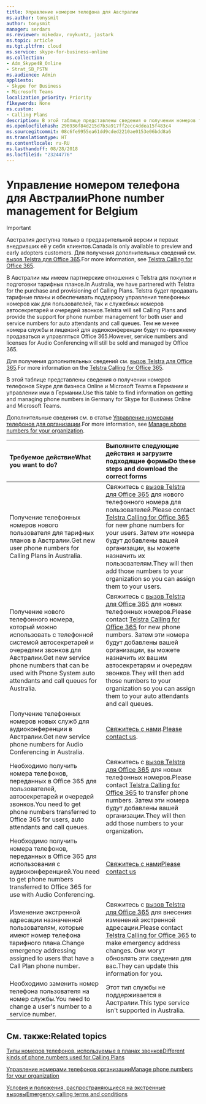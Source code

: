 ```yaml
---
title: Управление номером телефона для Австралии
ms.author: tonysmit
author: tonysmit
manager: serdars
ms.reviewer: mikedav, roykuntz, jastark
ms.topic: article
ms.tgt.pltfrm: cloud
ms.service: skype-for-business-online
ms.collection:
- Adm_Skype4B_Online
- Strat_SB_PSTN
ms.audience: Admin
appliesto:
- Skype for Business
- Microsoft Teams
localization_priority: Priority
f1keywords: None
ms.custom:
- Calling Plans
description: В этой таблице представлены сведения о получении номеров телефонов Skype для бизнеса Online и Microsoft Teams в Германии и управлении ими в Германии.
ms.openlocfilehash: 296936f84d215d7b3a917ff2ecc4ddea15f483c4
ms.sourcegitcommit: 08c6fe9955ea61dd9cded2210ae0153e06bdd8a6
ms.translationtype: HT
ms.contentlocale: ru-RU
ms.lasthandoff: 08/28/2018
ms.locfileid: "23244776"
---
```

# <a name="phone-number-management-for-australia"></a><span data-ttu-id="e470d-103">Управление номером телефона для Австралии</span><span class="sxs-lookup"><span data-stu-id="e470d-103">Phone number management for Belgium</span></span>
> [!IMPORTANT]
> <span data-ttu-id="e470d-104">Австралия доступна только в предварительной версии и первых внедривших её у себя клиентов.</span><span class="sxs-lookup"><span data-stu-id="e470d-104">Canada is only available to preview and early adopters customers.</span></span> <span data-ttu-id="e470d-105">Для получения дополнительных сведений см. [вызов Telstra для Office 365](https://aka.ms/TelstraVoicePlan).</span><span class="sxs-lookup"><span data-stu-id="e470d-105">For more information, see [Telstra Calling for Office 365](https://aka.ms/TelstraVoicePlan).</span></span>

<span data-ttu-id="e470d-106">В Австралии мы имеем партнерские отношения с Telstra для покупки и подготовки тарифных планов.</span><span class="sxs-lookup"><span data-stu-id="e470d-106">In Australia, we have partnered with Telstra for the purchase and provisioning of Calling Plans.</span></span> <span data-ttu-id="e470d-107">Telstra  будет продавать  тарифные планы и обеспечивать поддержку управления телефонных номеров как для пользователей, так и служебных номеров автосекретарей и очередей звонков.</span><span class="sxs-lookup"><span data-stu-id="e470d-107">Telstra will sell Calling Plans and provide the support for phone number management for both user and service numbers for auto attendants and call queues.</span></span> <span data-ttu-id="e470d-108">Тем не менее номера службы и лицензий для аудиоконференции будут по-прежнему продаваться и управляться Office 365.</span><span class="sxs-lookup"><span data-stu-id="e470d-108">However, service numbers and licenses for Audio Conferencing will still be sold and managed by Office 365.</span></span>

<span data-ttu-id="e470d-109">Для получения дополнительных сведений см. [вызов Telstra для Office 365](https://aka.ms/TelstraVoicePlan).</span><span class="sxs-lookup"><span data-stu-id="e470d-109">For more information on the [Telstra Calling for Office 365](https://aka.ms/TelstraVoicePlan).</span></span>

<span data-ttu-id="e470d-110">В этой таблице представлены сведения о получении номеров телефонов Skype для бизнеса Online и Microsoft Teams в Германии и управлении ими в Германии.</span><span class="sxs-lookup"><span data-stu-id="e470d-110">Use this table to find information on getting and managing phone numbers in Germany for Skype for Business Online and Microsoft Teams.</span></span>

<span data-ttu-id="e470d-111">Дополнительные сведения см. в статье [Управление номерами телефонов для организации](manage-phone-numbers-for-your-organization.md).</span><span class="sxs-lookup"><span data-stu-id="e470d-111">For more information, see [Manage phone numbers for your organization](manage-phone-numbers-for-your-organization.md).</span></span>

|<span data-ttu-id="e470d-112">**Требуемое действие**</span><span class="sxs-lookup"><span data-stu-id="e470d-112">**What you want to do?**</span></span>|<span data-ttu-id="e470d-113">**Выполните следующие действия и загрузите подходящие формы**</span><span class="sxs-lookup"><span data-stu-id="e470d-113">**Do these steps and download the correct forms**</span></span>|
|:-----|:-----|
|<span data-ttu-id="e470d-114">Получение телефонных номеров нового пользователя для тарифных планов в Австралии.</span><span class="sxs-lookup"><span data-stu-id="e470d-114">Get new user phone numbers for Calling Plans in Australia.</span></span>   <br/> |<span data-ttu-id="e470d-115">Свяжитесь с [вызов Telstra для Office 365](https://aka.ms/TelstraVoicePlan) для нового телефонного  номера для пользователей.</span><span class="sxs-lookup"><span data-stu-id="e470d-115">Please contact [Telstra Calling for Office 365](https://aka.ms/TelstraVoicePlan) for new phone numbers for your users.</span></span> <span data-ttu-id="e470d-116">Затем  эти номера будут добавлены вашей организации, вы можете назначить их пользователям.</span><span class="sxs-lookup"><span data-stu-id="e470d-116">They will then add those numbers to your organization so you can assign them to your users.</span></span> <br/>
|<span data-ttu-id="e470d-117">Получение нового телефонного номера, который можно использовать с телефонной системой автосекретарей и очередями звонков для Австралии.</span><span class="sxs-lookup"><span data-stu-id="e470d-117">Get new service phone numbers that can be used with Phone System auto attendants and call queues for Australia.</span></span> <br/> |<span data-ttu-id="e470d-118">Свяжитесь с [вызов Telstra для Office 365](https://aka.ms/TelstraVoicePlan) для новых телефонных номеров.</span><span class="sxs-lookup"><span data-stu-id="e470d-118">Please contact [Telstra Calling for Office 365](https://aka.ms/TelstraVoicePlan) for new phone numbers.</span></span> <span data-ttu-id="e470d-119">Затем эти номера будут добавлены вашей организации, вы можете назначить их вашим автосекретарям и  очередям звонков.</span><span class="sxs-lookup"><span data-stu-id="e470d-119">They will then add those numbers to your organization so you can assign them to your auto attendants and call queues.</span></span> <br/>|
|<span data-ttu-id="e470d-120">Получение телефонных номеров новых служб для аудиоконференции в Австралии.</span><span class="sxs-lookup"><span data-stu-id="e470d-120">Get new service phone numbers for Audio Conferencing in Australia.</span></span>   <br/> |<span data-ttu-id="e470d-121">[Свяжитесь с нами](mailto:ptnapac@microsoft.com).</span><span class="sxs-lookup"><span data-stu-id="e470d-121">[Please contact us](mailto:ptnapac@microsoft.com).</span></span>|
|<span data-ttu-id="e470d-122">Необходимо получить номера телефонов, переданных в Office 365 для пользователей, автосекретарей и очередей звонков.</span><span class="sxs-lookup"><span data-stu-id="e470d-122">You need to get phone numbers transferred to Office 365 for users, auto attendants and call queues.</span></span>  <br/> |<span data-ttu-id="e470d-123">Свяжитесь с [вызов Telstra для Office 365](https://aka.ms/TelstraVoicePlan) для новых телефонных номеров.</span><span class="sxs-lookup"><span data-stu-id="e470d-123">Please contact [Telstra Calling for Office 365](https://aka.ms/TelstraVoicePlan) to transfer phone numbers.</span></span> <span data-ttu-id="e470d-124">Затем эти номера будут добавлены вашей организации.</span><span class="sxs-lookup"><span data-stu-id="e470d-124">They will then add those numbers to your organization.</span></span>  <br/> |
|<span data-ttu-id="e470d-125">Необходимо получить номера телефонов, переданных в Office 365 для использования с аудиоконференцией.</span><span class="sxs-lookup"><span data-stu-id="e470d-125">You need to get phone numbers transferred to Office 365 for use with Audio Conferencing.</span></span>  |[<span data-ttu-id="e470d-126">Свяжитесь с нами</span><span class="sxs-lookup"><span data-stu-id="e470d-126">Please contact us</span></span>](mailto:ptnapac@microsoft.com) |
|<span data-ttu-id="e470d-127">Изменение экстренной адресации назначенной пользователям, которые имеют номер телефона тарифного плана.</span><span class="sxs-lookup"><span data-stu-id="e470d-127">Change emergency addressing assigned to users that have a Call Plan phone number.</span></span> |<span data-ttu-id="e470d-128">Свяжитесь с [вызов Telstra для Office 365](https://aka.ms/TelstraVoicePlan) для внесения изменений экстренной адресации.</span><span class="sxs-lookup"><span data-stu-id="e470d-128">Please contact [Telstra Calling for Office 365](https://aka.ms/TelstraVoicePlan) to make emergency address changes.</span></span> <span data-ttu-id="e470d-129">Они могут обновлять эти сведения для вас.</span><span class="sxs-lookup"><span data-stu-id="e470d-129">They can update this information for you.</span></span>|
|<span data-ttu-id="e470d-130">Необходимо заменить номер телефона пользователя на номер службы.</span><span class="sxs-lookup"><span data-stu-id="e470d-130">You need to change a user's number to a service number.</span></span> |<span data-ttu-id="e470d-131">Этот тип службы не поддерживается в Австралии.</span><span class="sxs-lookup"><span data-stu-id="e470d-131">This type service isn't supported in Australia.</span></span>

## <a name="related-topics"></a><span data-ttu-id="e470d-132">См. также:</span><span class="sxs-lookup"><span data-stu-id="e470d-132">Related topics</span></span>
[<span data-ttu-id="e470d-133">Типы номеров телефонов, используемые в планах звонков</span><span class="sxs-lookup"><span data-stu-id="e470d-133">Different kinds of phone numbers used for Calling Plans</span></span>](../different-kinds-of-phone-numbers-used-for-calling-plans.md)

[<span data-ttu-id="e470d-134">Управление номерами телефонов организации</span><span class="sxs-lookup"><span data-stu-id="e470d-134">Manage phone numbers for your organization</span></span>](manage-phone-numbers-for-your-organization.md)

[<span data-ttu-id="e470d-135">Условия и положения, распространяющиеся на экстренные вызовы</span><span class="sxs-lookup"><span data-stu-id="e470d-135">Emergency calling terms and conditions</span></span>](../../legal-and-regulatory/emergency-calling-terms-and-conditions.md)